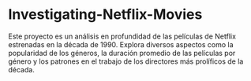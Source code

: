 # Investigating-Netflix-Movies
Este proyecto es un análisis en profundidad de las películas de Netflix estrenadas en la década de 1990. Explora diversos aspectos como la popularidad de los géneros, la duración promedio de las películas por género y los patrones en el trabajo de los directores más prolíficos de la década.
